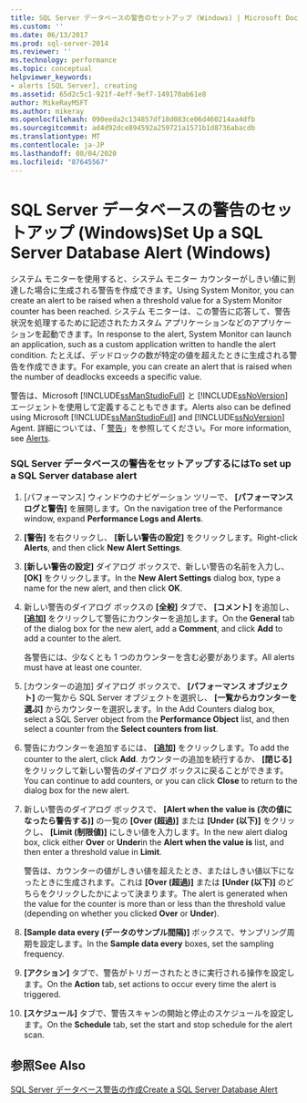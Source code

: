 ```yaml
---
title: SQL Server データベースの警告のセットアップ (Windows) | Microsoft Docs
ms.custom: ''
ms.date: 06/13/2017
ms.prod: sql-server-2014
ms.reviewer: ''
ms.technology: performance
ms.topic: conceptual
helpviewer_keywords:
- alerts [SQL Server], creating
ms.assetid: 65d2c5c1-921f-4eff-9ef7-149170ab61e8
author: MikeRayMSFT
ms.author: mikeray
ms.openlocfilehash: 090eeda2c134857df18d083ce06d460214aa4dfb
ms.sourcegitcommit: ad4d92dce894592a259721a1571b1d8736abacdb
ms.translationtype: MT
ms.contentlocale: ja-JP
ms.lasthandoff: 08/04/2020
ms.locfileid: "87645567"
---
```

# <a name="set-up-a-sql-server-database-alert-windows"></a><span data-ttu-id="59fff-102">SQL Server データベースの警告のセットアップ (Windows)</span><span class="sxs-lookup"><span data-stu-id="59fff-102">Set Up a SQL Server Database Alert (Windows)</span></span>
  <span data-ttu-id="59fff-103">システム モニターを使用すると、システム モニター カウンターがしきい値に到達した場合に生成される警告を作成できます。</span><span class="sxs-lookup"><span data-stu-id="59fff-103">Using System Monitor, you can create an alert to be raised when a threshold value for a System Monitor counter has been reached.</span></span> <span data-ttu-id="59fff-104">システム モニターは、この警告に応答して、警告状況を処理するために記述されたカスタム アプリケーションなどのアプリケーションを起動できます。</span><span class="sxs-lookup"><span data-stu-id="59fff-104">In response to the alert, System Monitor can launch an application, such as a custom application written to handle the alert condition.</span></span> <span data-ttu-id="59fff-105">たとえば、デッドロックの数が特定の値を超えたときに生成される警告を作成できます。</span><span class="sxs-lookup"><span data-stu-id="59fff-105">For example, you can create an alert that is raised when the number of deadlocks exceeds a specific value.</span></span>  
  
 <span data-ttu-id="59fff-106">警告は、Microsoft [!INCLUDE[ssManStudioFull](../../includes/ssmanstudiofull-md.md)] と [!INCLUDE[ssNoVersion](../../includes/ssnoversion-md.md)] エージェントを使用して定義することもできます。</span><span class="sxs-lookup"><span data-stu-id="59fff-106">Alerts also can be defined using Microsoft [!INCLUDE[ssManStudioFull](../../includes/ssmanstudiofull-md.md)] and [!INCLUDE[ssNoVersion](../../includes/ssnoversion-md.md)] Agent.</span></span> <span data-ttu-id="59fff-107">詳細については、「 [警告](../../ssms/agent/alerts.md)」を参照してください。</span><span class="sxs-lookup"><span data-stu-id="59fff-107">For more information, see [Alerts](../../ssms/agent/alerts.md).</span></span>  
  
### <a name="to-set-up-a-sql-server-database-alert"></a><span data-ttu-id="59fff-108">SQL Server データベースの警告をセットアップするには</span><span class="sxs-lookup"><span data-stu-id="59fff-108">To set up a SQL Server database alert</span></span>  
  
1.  <span data-ttu-id="59fff-109">[パフォーマンス] ウィンドウのナビゲーション ツリーで、 **[パフォーマンス ログと警告]** を展開します。</span><span class="sxs-lookup"><span data-stu-id="59fff-109">On the navigation tree of the Performance window, expand **Performance Logs and Alerts**.</span></span>  
  
2.  <span data-ttu-id="59fff-110">**[警告]** を右クリックし、 **[新しい警告の設定]** をクリックします。</span><span class="sxs-lookup"><span data-stu-id="59fff-110">Right-click **Alerts**, and then click **New Alert Settings**.</span></span>  
  
3.  <span data-ttu-id="59fff-111">**[新しい警告の設定]** ダイアログ ボックスで、新しい警告の名前を入力し、 **[OK]** をクリックします。</span><span class="sxs-lookup"><span data-stu-id="59fff-111">In the **New Alert Settings** dialog box, type a name for the new alert, and then click **OK**.</span></span>  
  
4.  <span data-ttu-id="59fff-112">新しい警告のダイアログ ボックスの **[全般]** タブで、 **[コメント]** を追加し、 **[追加]** をクリックして警告にカウンターを追加します。</span><span class="sxs-lookup"><span data-stu-id="59fff-112">On the **General** tab of the dialog box for the new alert, add a **Comment**, and click **Add** to add a counter to the alert.</span></span>  
  
     <span data-ttu-id="59fff-113">各警告には、少なくとも 1 つのカウンターを含む必要があります。</span><span class="sxs-lookup"><span data-stu-id="59fff-113">All alerts must have at least one counter.</span></span>  
  
5.  <span data-ttu-id="59fff-114">[カウンターの追加] ダイアログ ボックスで、 **[パフォーマンス オブジェクト]** の一覧から SQL Server オブジェクトを選択し、 **[一覧からカウンターを選ぶ]** からカウンターを選択します。</span><span class="sxs-lookup"><span data-stu-id="59fff-114">In the Add Counters dialog box, select a SQL Server object from the **Performance Object** list, and then select a counter from the **Select counters from list**.</span></span>  
  
6.  <span data-ttu-id="59fff-115">警告にカウンターを追加するには、 **[追加]** をクリックします。</span><span class="sxs-lookup"><span data-stu-id="59fff-115">To add the counter to the alert, click **Add**.</span></span> <span data-ttu-id="59fff-116">カウンターの追加を続行するか、 **[閉じる]** をクリックして新しい警告のダイアログ ボックスに戻ることができます。</span><span class="sxs-lookup"><span data-stu-id="59fff-116">You can continue to add counters, or you can click **Close** to return to the dialog box for the new alert.</span></span>  
  
7.  <span data-ttu-id="59fff-117">新しい警告のダイアログ ボックスで、 **[Alert when the value is (次の値になったら警告する)]** の一覧の **[Over (超過)]** または **[Under (以下)]** をクリックし、 **[Limit (制限値)]** にしきい値を入力します。</span><span class="sxs-lookup"><span data-stu-id="59fff-117">In the new alert dialog box, click either **Over** or **Under**in the **Alert when the value is** list, and then enter a threshold value in **Limit**.</span></span>  
  
     <span data-ttu-id="59fff-118">警告は、カウンターの値がしきい値を超えたとき、またはしきい値以下になったときに生成されます。これは **[Over (超過)]** または **[Under (以下)]** のどちらをクリックしたかによって決まります。</span><span class="sxs-lookup"><span data-stu-id="59fff-118">The alert is generated when the value for the counter is more than or less than the threshold value (depending on whether you clicked **Over** or **Under**).</span></span>  
  
8.  <span data-ttu-id="59fff-119">**[Sample data every (データのサンプル間隔)]** ボックスで、サンプリング周期を設定します。</span><span class="sxs-lookup"><span data-stu-id="59fff-119">In the **Sample data every** boxes, set the sampling frequency.</span></span>  
  
9. <span data-ttu-id="59fff-120">**[アクション]** タブで、警告がトリガーされたときに実行される操作を設定します。</span><span class="sxs-lookup"><span data-stu-id="59fff-120">On the **Action** tab, set actions to occur every time the alert is triggered.</span></span>  
  
10. <span data-ttu-id="59fff-121">**[スケジュール]** タブで、警告スキャンの開始と停止のスケジュールを設定します。</span><span class="sxs-lookup"><span data-stu-id="59fff-121">On the **Schedule** tab, set the start and stop schedule for the alert scan.</span></span>  
  
## <a name="see-also"></a><span data-ttu-id="59fff-122">参照</span><span class="sxs-lookup"><span data-stu-id="59fff-122">See Also</span></span>  
 [<span data-ttu-id="59fff-123">SQL Server データベース警告の作成</span><span class="sxs-lookup"><span data-stu-id="59fff-123">Create a SQL Server Database Alert</span></span>](../performance-monitor/create-a-sql-server-database-alert.md)  
  
  
